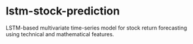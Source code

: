 # lstm-stock-prediction
LSTM-based multivariate time-series model for stock return forecasting using technical and mathematical features.
